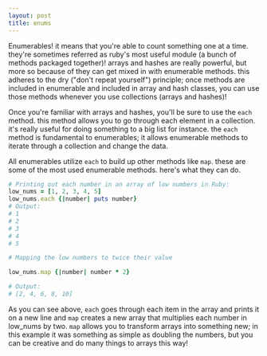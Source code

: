 ```yaml
---
layout: post
title: enums
---
```


Enumerables! it means that you're able to count something one at a time. they're sometimes referred as ruby's most useful module (a bunch of methods packaged together)! arrays and hashes are really powerful, but more so because of they can get mixed in with enumerable methods. this adheres to the dry ("don't repeat yourself") principle; once methods are included in enumerable and included in array and hash classes, you can use those methods whenever you use collections (arrays and hashes)!

Once you're familiar with arrays and hashes, you'll be sure to use the `each` method. this method allows you to go through each element in a collection. it's really useful for doing something to a big list for instance. the `each` method is fundamental to enumerables; it allows enumerable methods to iterate through a collection and change the data.

All enumerables utilize `each` to build up other methods like `map`. these are some of the most used enumerable methods. here's what they can do.

```ruby
# Printing out each number in an array of low numbers in Ruby:
low_nums = [1, 2, 3, 4, 5]
low_nums.each {|number| puts number}
# Output:
# 1
# 2
# 3
# 4
# 5

# Mapping the low numbers to twice their value

low_nums.map {|number| number * 2}

# Output:
# [2, 4, 6, 8, 10]
```

As you can see above, `each` goes through each item in the array and prints it on a new line and `map` creates a new array that multiplies each number in low_nums by two. `map` allows you to transform arrays into something new; in this example it was something as simple as doubling the numbers, but you can be creative and do many things to arrays this way!
